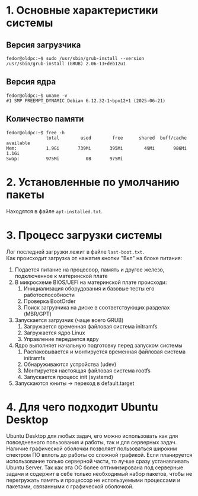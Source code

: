# 1. Основные характеристики системы
## Версия загрузчика
```
fedor@oldpc:~$ sudo /usr/sbin/grub-install --version
/usr/sbin/grub-install (GRUB) 2.06-13+deb12u1
```
## Версия ядра
```
fedor@oldpc:~$ uname -v
#1 SMP PREEMPT_DYNAMIC Debian 6.12.32-1~bpo12+1 (2025-06-21)
```
## Количество памяти
```
fedor@oldpc:~$ free -h
               total        used        free      shared  buff/cache   available
Mem:           1.9Gi       739Mi       395Mi        49Mi       986Mi       1.1Gi
Swap:          975Mi          0B       975Mi
```
# 2. Установленные по умолчанию пакеты
Находятся в файле `apt-installed.txt`.  
# 3. Процесс загрузки системы
Лог последней загрузки лежит в файле `last-boot.txt`.  
Как происходит загрузка от нажатия кнопки "Вкл" на блоке питания:
1. Подается питание на процесоор, память и другое железо, подключенное к материнской плате
2. В микросхеме BIOS/UEFI на материнской плате происходи:
	1. Инициализация оборудования и базовые тесты его работоспособности
	2. Проверка BootOrder
	3. Поиск загрузчика на диске в соответствующих разделах (MBR/GPT)
3. Запускается загрузчик (чаще всего GRUB)
	1. Загружается временная файловая система initramfs
	2. Загружается ядро Linux
	3. Управление передается ядру
4. Ядро выполняет начальную подготовку перед запуском системы
	1. Распаковывается и монтируется временная файловая система initramfs
	2. Обнаруживаются устройства (udev)
	3. Монтируется настоящая файловая система rootfs
	4. Запускается процесс init (systemd)
5. Запускаются юниты -> переход в default.target
# 4. Для чего подходит Ubuntu Desktop
Ubuntu Desktop для любых задач, его можно использовать как для повседневного пользования и работы, так и для серверных задач. Наличие графической оболочки позволяет пользоваться широким спектром ПО вплоть до работы со сложной графикой. 
Если планируется использование только серверной части, то лучше сразу устанавливать Ubuntu Server. Так как эта ОС более оптимизирована под серверные задачи и содержит в себе только необходимый набор пакетов, чтобы не перегружать память и процессор не используемыми процессами и пакетами, связанными с графической оболочкой. 